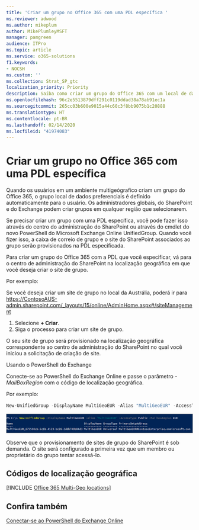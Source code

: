 ```yaml
---
title: 'Criar um grupo no Office 365 com uma PDL específica '
ms.reviewer: adwood
ms.author: mikeplum
author: MikePlumleyMSFT
manager: pamgreen
audience: ITPro
ms.topic: article
ms.service: o365-solutions
f1.keywords:
- NOCSH
ms.custom: ''
ms.collection: Strat_SP_gtc
localization_priority: Priority
description: Saiba como criar um grupo do Office 365 com um local de dados preferencial especificado em um ambiente multigeógrafico.
ms.openlocfilehash: 96c2e5513879dff291c0119ddad38a78ab91ec1a
ms.sourcegitcommit: 265cc03b600e9015a44c60c3f8bb9075b1c20888
ms.translationtype: HT
ms.contentlocale: pt-BR
ms.lasthandoff: 02/14/2020
ms.locfileid: "41974083"
---
```

# <a name="create-an-office-365-group-with-a-specific-pdl"></a>Criar um grupo no Office 365 com uma PDL específica 

Quando os usuários em um ambiente multigeógrafico criam um grupo do Office 365, o grupo local de dados preferenciais é definido automaticamente para o usuário. Os administradores globais, do SharePoint e do Exchange podem criar grupos em qualquer região que selecionarem. 

Se precisar criar um grupo com uma PDL específica, você pode fazer isso através do centro do administração do SharePoint ou através do cmdlet do novo PowerShell do Microsoft Exchange Online UnifiedGroup. Quando você fizer isso, a caixa de correio de grupo e o site do SharePoint associados ao grupo serão provisionados na PDL especificada.

Para criar um grupo do Office 365 com a PDL que você especificar, vá para o centro de administração do SharePoint na localização geográfica em que você deseja criar o site de grupo.

Por exemplo:

Se você deseja criar um site de grupo no local da Austrália, poderá ir para https://ContosoAUS-admin.sharepoint.com/_layouts/15/online/AdminHome.aspx#/siteManagement 

1. Selecione **+ Criar**.
2. Siga o processo para criar um site de grupo.

O seu site de grupo será provisionado na localização geográfica correspondente ao centro de administração do SharePoint no qual você iniciou a solicitação de criação de site. 

Usando o PowerShell do Exchange 

Conecte-se ao PowerShell do Exchange Online e passe o parâmetro *-MailBoxRegion* com o código de localização geográfica.

Por exemplo: 

```PowerShell
New-UnifiedGroup -DisplayName MultiGeoEUR -Alias "MultiGeoEUR" -AccessType Public -MailboxRegion EUR 
```

![O Cmdlet do PowerShell de captura de tela do novo UnifiedGroup com sintaxe](media/multi-geo-new-group-with-pdl-powershell.png)

Observe que o provisionamento de sites de grupo do SharePoint é sob demanda. O site será configurado a primeira vez que um membro ou proprietário do grupo tentar acessá-lo.

## <a name="geo-location-codes"></a>Códigos de localização geográfica

[!INCLUDE [Office 365 Multi-Geo locations](includes/office-365-multi-geo-locations.md)]

## <a name="see-also"></a>Confira também

[Conectar-se ao PowerShell do Exchange Online ](https://docs.microsoft.com/powershell/exchange/exchange-online/connect-to-exchange-online-powershell/connect-to-exchange-online-powershell)
